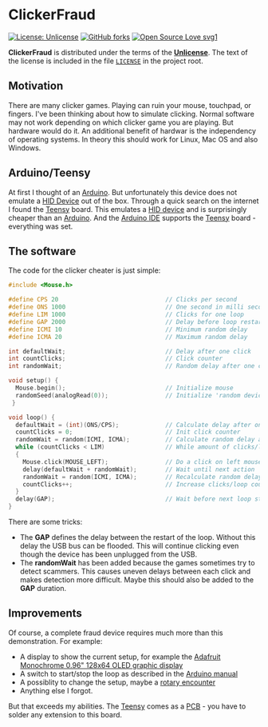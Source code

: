 # ClickerFraud
[![License: Unlicense](https://img.shields.io/badge/license-Unlicense-blue.svg)](http://unlicense.org/) [![GitHub forks](https://img.shields.io/github/forks/ThirtySomething/ClickerCheater.svg?style=social&label=Fork&maxAge=2592000)](https://GitHub.com/ThirtySomething/ClickerCheater/network/) [![Open Source Love svg1](https://badges.frapsoft.com/os/v1/open-source.svg?v=103)](https://github.com/ellerbrock/open-source-badges/)

**ClickerFraud** is distributed under the terms of the [**Unlicense**][Unlicense]. The text of the license is included in the file [<code>LICENSE</code>][license] in the project root.

## Motivation
There are many clicker games. Playing can ruin your mouse, touchpad, or fingers. I've been thinking about how to simulate clicking. Normal software may not work depending on which clicker game you are playing. But hardware would do it. An additional benefit of hardwar is the independency of operating systems. In theory this should work for Linux, Mac OS and also Windows.

## Arduino/Teensy
At first I thought of an [Arduino]. But unfortunately this device does not emulate a [HID Device] out of the box. Through a quick search on the internet I found the [Teensy] board. This emulates a [HID device] and is surprisingly cheaper than an [Arduino]. And the [Arduino IDE][AIDE] supports the [Teensy] board - everything was set.

## The software
The code for the clicker cheater is just simple:

```C++
#include <Mouse.h>

#define CPS 20                              // Clicks per second
#define ONS 1000                            // One second in milli seconds
#define LIM 1000                            // Clicks for one loop
#define GAP 2000                            // Delay before loop restarts
#define ICMI 10                             // Minimum random delay
#define ICMA 20                             // Maximum random delay

int defaultWait;                            // Delay after one click
int countClicks;                            // Click counter
int randomWait;                             // Random delay after one click

void setup() {
  Mouse.begin();                            // Initialize mouse
  randomSeed(analogRead(0));                // Initialize 'random device'
 }

void loop() {
  defaultWait = (int)(ONS/CPS);             // Calculate delay after one click
  countClicks = 0;                          // Init click counter
  randomWait = random(ICMI, ICMA);          // Calculate random delay after one click
  while (countClicks < LIM)                 // While amount of clicks/loop not reached
  {
    Mouse.click(MOUSE_LEFT);                // Do a click on left mouse button
    delay(defaultWait + randomWait);        // Wait until next action
    randomWait = random(ICMI, ICMA);        // Recalculate random delay after one click
    countClicks++;                          // Increase clicks/loop counter
  }
  delay(GAP);                               // Wait before next loop start
}
```

There are some tricks:

- The **GAP** defines the delay between the restart of the loop. Without this delay the USB bus can be flooded. This will continue clicking even though the device has been unplugged from the USB.
- The **randomWait** has been added because the games sometimes try to detect scammers. This causes uneven delays between each click and makes detection more difficult. Maybe this should also be added to the **GAP** duration.

## Improvements
Of course, a complete fraud device requires much more than this demonstration. For example:

- A display to show the current setup, for example the [Adafruit Monochrome 0.96" 128x64 OLED graphic display][Display]
- A switch to start/stop the loop as described in the [Arduino manual][Switch]
- A possiblity to change the setup, maybe a [rotary encounter][RotaryEncounter]
- Anything else I forgot.

But that exceeds my abilities. The [Teensy] comes as a [PCB] - you have to solder any extension to this board.

[Display]: https://www.adafruit.com/product/326
[AIDE]: Software
[Arduino]: https://store.arduino.cc/arduino-uno-rev3
[HID Device]: https://en.wikipedia.org/wiki/Human_interface_device
[license]: https://github.com/ThirtySomething/YAIP/ClickerCheater/master/LICENSE
[PCB]: https://en.wikipedia.org/wiki/Printed_circuit_board
[RotaryEncounter]: https://playground.arduino.cc/Main/RotaryEncoders
[Switch]: https://www.arduino.cc/en/Tutorial/Button
[Teensy]: https://www.pjrc.com/store/teensy.html
[Unlicense]: http://unlicense.org/

